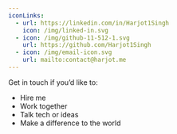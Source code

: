 ```yaml
---
iconLinks:
  - url: https://linkedin.com/in/Harjot1Singh
    icon: /img/linked-in.svg
  - icon: /img/github-11-512-1.svg
    url: https://github.com/Harjot1Singh
  - icon: /img/email-icon.svg
    url: mailto:contact@harjot.me
---
```

Get in touch if you’d like to:

  - Hire me
  - Work together
  - Talk tech or ideas
  - Make a difference to the world

